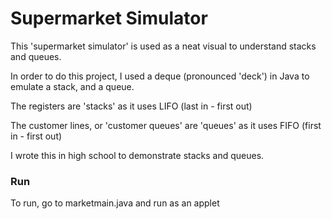 # Supermarket Simulator

This 'supermarket simulator' is used as a neat visual to understand stacks and queues. 


In order to do this project, I used a deque (pronounced 'deck') in Java to emulate a stack, and a queue.

The registers are 'stacks' as it uses LIFO (last in - first out)

The customer lines, or 'customer queues' are 'queues' as it uses FIFO (first in - first out)

I wrote this in high school to demonstrate stacks and queues. 

### Run
To run, go to marketmain.java and run as an applet
